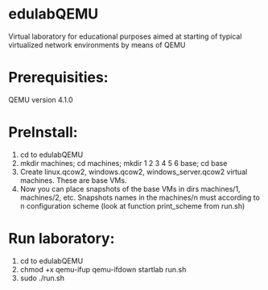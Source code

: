 # edulabQEMU
Virtual laboratory for educational purposes aimed at starting of typical virtualized network environments by means of QEMU

# Prerequisities:
QEMU version 4.1.0

# PreInstall:
1. cd to edulabQEMU
2. mkdir machines; cd machines; mkdir 1 2 3 4 5 6 base; cd base
3. Create linux.qcow2, windows.qcow2, windows_server.qcow2 virtual machines. These are base VMs.
4. Now you can place snapshots of the base VMs in dirs machines/1, machines/2, etc. Snapshots names in the machines/n must according to n configuration scheme (look at function print_scheme from run.sh)

# Run laboratory:
1. cd to edulabQEMU
2. chmod +x qemu-ifup qemu-ifdown startlab run.sh
3. sudo ./run.sh
